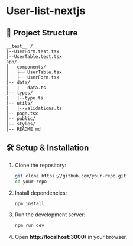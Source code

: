 # User-list-nextjs
## 📂 Project Structure
```
__test__ /
|--UserForm.test.tsx
|--UserTable.test.tsx
app/
│-- components/
│   ├── UserTable.tsx  
│   ├── UserForm.tsx
|-- data/
|   |-- data.ts
|-- types/
|   |--type.ts
|-- utils/
|   |--validations.ts
│-- page.tsx
│-- public/
│-- styles/
│-- README.md  
```

## 🛠 Setup & Installation
1. Clone the repository:
   ```sh
   git clone https://github.com/your-repo.git
   cd your-repo
   ```
2. Install dependencies:
   ```sh
   npm install
   ```
3. Run the development server:
   ```sh
   npm run dev
   ```
4. Open **http://localhost:3000/** in your browser.


